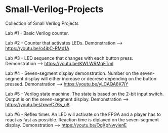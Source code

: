 # Small-Verilog-Projects
Collection of Small Verilog Projects

Lab #1 - Basic Verilog counter.

Lab #2 - Counter that activates LEDs. Demonstration --> https://youtu.be/o4ibC-RMd1A

Lab #3 - LED sequence that changes with each button press. Demonstration --> https://youtu.be/KWLWRMqETmI

Lab #4 - Seven-segment display demonstration. Number on the seven-segment display will either increase or decrese depending on the button pressed. 
Demonstration --> https://youtu.be/yLCAQA8K7jY

Lab #5 - Verilog state machine. The state is based on the 2-bit input switch. Output is on the seven-segment display. Demonstration --> https://youtu.be/JxweCZ6s_u8

Lab #6 - Reflex timer. An LED will activate on the FPGA and a player has to react as fast as possible. Reaction time is diplayed on the seven-segment display. 
Demonstration --> https://youtu.be/OgXpNwyienE
